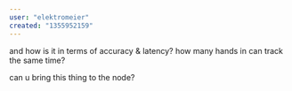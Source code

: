 ```yaml
---
user: "elektromeier"
created: "1355952159"
---
```


and how is it in terms of accuracy & latency?
how many hands in can track the same time?

can u bring this thing to the node?

